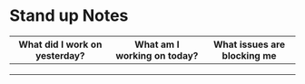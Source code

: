 # Stand up Notes 

| What did I work on yesterday? | What am I working on today? | What issues are blocking me | 
| -------- | ------- | ----- |
|   |     |    |
|  |      |    |
|     |     |  |

